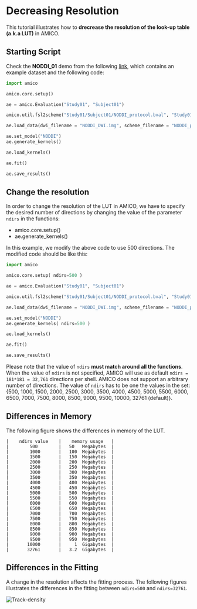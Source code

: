 # Decreasing Resolution

This tutorial illustrates how to **drecrease the resolution of the look-up table (a.k.a LUT)** in AMICO.

## Starting Script

Check the **NODDI_01** demo from the following [link](https://github.com/daducci/AMICO/blob/master/doc/demos/NODDI_01.md), which contains an example dataset and the following code:

```python
import amico

amico.core.setup()

ae = amico.Evaluation("Study01", "Subject01")

amico.util.fsl2scheme("Study01/Subject01/NODDI_protocol.bval", "Study01/Subject01/NODDI_protocol.bvec")

ae.load_data(dwi_filename = "NODDI_DWI.img", scheme_filename = "NODDI_protocol.scheme", mask_filename = "roi_mask.img", b0_thr = 0)

ae.set_model("NODDI")
ae.generate_kernels()

ae.load_kernels()

ae.fit()

ae.save_results()
```

## Change the resolution

In order to change the resolution of the LUT in AMICO, we have to specify the desired number of directions by changing the value of the parameter `ndirs` in the functions:

- amico.core.setup()
- ae.generate_kernels()

In this example, we modify the above code to use 500 directions. The modified code should be like this:

```python
import amico

amico.core.setup( ndirs=500 )

ae = amico.Evaluation("Study01", "Subject01")

amico.util.fsl2scheme("Study01/Subject01/NODDI_protocol.bval", "Study01/Subject01/NODDI_protocol.bvec")

ae.load_data(dwi_filename = "NODDI_DWI.img", scheme_filename = "NODDI_protocol.scheme", mask_filename = "brain_mask.img", b0_thr = 0)

ae.set_model("NODDI")
ae.generate_kernels( ndirs=500 )

ae.load_kernels()

ae.fit()

ae.save_results()
```

Please note that the value of `ndirs` **must match around all the functions**. When the value of `ndirs` is not specified, AMICO will use as default `ndirs = 181*181 = 32,761` directions per shell. AMICO does not support an arbitrary number of directions. The value of `ndirs` has to be one the values in the set: {500, 1000, 1500, 2000, 2500, 3000, 3500, 4000, 4500, 5000, 5500, 6000, 6500, 7000, 7500, 8000, 8500, 9000, 9500, 10000, 32761 (default)}.

## Differences in Memory

The following figure shows the differences in memory of the LUT.

```
|    ndirs value    |    memory usage   |
|        500        |   50   Megabytes  |
|        1000       |   100  Megabytes  |
|        1500       |   150  Megabytes  |
|        2000       |   200  Megabytes  |
|        2500       |   250  Megabytes  |
|        3000       |   300  Megabytes  |
|        3500       |   350  Megabytes  |
|        4000       |   400  Megabytes  |
|        4500       |   450  Megabytes  |
|        5000       |   500  Megabytes  |
|        5500       |   550  Megabytes  |
|        6000       |   600  Megabytes  |
|        6500       |   650  Megabytes  |
|        7000       |   700  Megabytes  |
|        7500       |   750  Megabytes  |
|        8000       |   800  Megabytes  |
|        8500       |   850  Megabytes  |
|        9000       |   900  Megabytes  |
|        9500       |   950  Megabytes  |
|       10000       |     1  Gigabytes  |
|       32761       |   3.2  Gigabytes  |
```

## Differences in the Fitting

A change in the resolution affects the fitting process. The following figures illustrates the differences in the fitting between `ndirs=500` and `ndirs=32761`.

![Track-density](https://github.com/daducci/AMICO/blob/master/doc/demos/fig_comparison_resolution_LUT.png)
